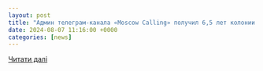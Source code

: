 ```yaml
---
layout: post
title: "Админ телеграм-канала «Moscow Calling» получил 6,5 лет колонии общего режима - АНТИФАШИСТ"
date: 2024-08-07 11:16:00 +0000
categories: [news]
---
```


[Читати далі](https://antifashist.com/item/admin-telegram-kanala-moscow-calling-poluchil-65-let-kolonii-obshhego-rezhima.html)
